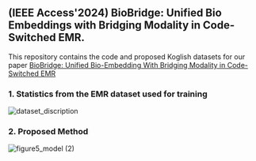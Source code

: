## (IEEE Access'2024) BioBridge: Unified Bio Embeddings with Bridging Modality in Code-Switched EMR.

This repository contains the code and proposed Koglish datasets for our paper [BioBridge: Unified Bio-Embedding With Bridging Modality in Code-Switched EMR](https://ieeexplore.ieee.org/stamp/stamp.jsp?tp=&arnumber=10693433)


### 1. Statistics from the EMR dataset used for training
![dataset_discription](https://github.com/jjy961228/BioBridge/assets/93771104/bfefee58-0ccf-449e-a55e-7beba8158b5e)

### 2. Proposed Method
![figure5_model (2)](https://github.com/jjy961228/BioBridge/assets/93771104/2837d797-1344-480c-a959-a43354099912)
